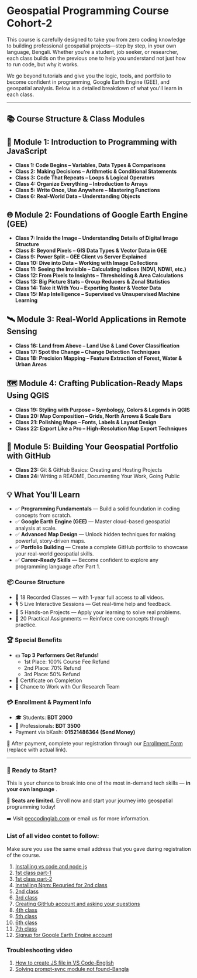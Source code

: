 # **Geospatial Programming Course Cohort-2**

This course is carefully designed to take you from zero coding knowledge to building professional geospatial projects—step by step, in your own language, Bengali. Whether you're a student, job seeker, or researcher, each class builds on the previous one to help you understand not just how to run code, but why it works.

We go beyond tutorials and give you the logic, tools, and portfolio to become confident in programming, Google Earth Engine (GEE), and geospatial analysis. Below is a detailed breakdown of what you'll learn in each class.

---

## 📚 Course Structure & Class Modules

## 🔰 Module 1: Introduction to Programming with JavaScript

* **Class 1: Code Begins – Variables, Data Types & Comparisons**
* **Class 2: Making Decisions – Arithmetic & Conditional Statements**
* **Class 3: Code That Repeats – Loops & Logical Operators**
* **Class 4: Organize Everything – Introduction to Arrays**
* **Class 5: Write Once, Use Anywhere – Mastering Functions**
* **Class 6: Real-World Data – Understanding Objects**

## 🌐 Module 2: Foundations of Google Earth Engine (GEE)

* **Class 7: Inside the Image – Understanding Details of Digital Image Structure**
* **Class 8: Beyond Pixels – GIS Data Types & Vector Data in GEE**
* **Class 9: Power Split – GEE Client vs Server Explained**
* **Class 10: Dive into Data – Working with Image Collections**
* **Class 11: Seeing the Invisible – Calculating Indices (NDVI, NDWI, etc.)**
* **Class 12: From Pixels to Insights – Thresholding & Area Calculations**
* **Class 13: Big Picture Stats – Group Reducers & Zonal Statistics**
* **Class 14: Take it With You – Exporting Raster & Vector Data**
* **Class 15: Map Intelligence – Supervised vs Unsupervised Machine Learning**

## 🛰️ Module 3: Real-World Applications in Remote Sensing

* **Class 16: Land from Above – Land Use & Land Cover Classification**
* **Class 17: Spot the Change – Change Detection Techniques**
* **Class 18: Precision Mapping – Feature Extraction of Forest, Water & Urban Areas**

## 🗺️ Module 4: Crafting Publication-Ready Maps Using QGIS

* **Class 19: Styling with Purpose – Symbology, Colors & Legends in QGIS**
* **Class 20: Map Composition – Grids, North Arrows & Scale Bars**
* **Class 21: Polishing Maps – Fonts, Labels & Layout Design**
* **Class 22: Export Like a Pro – High-Resolution Map Export Techniques**

## 💼 Module 5: Building Your Geospatial Portfolio with GitHub

* **Class 23:** Git & GitHub Basics: Creating and Hosting Projects
* **Class 24:** Writing a README, Documenting Your Work, Going Public

## 💡 What You'll Learn

* ✅ **Programming Fundamentals** — Build a solid foundation in coding concepts from scratch.
* ✅ **Google Earth Engine (GEE)** — Master cloud-based geospatial analysis at scale.
* ✅ **Advanced Map Design** — Unlock hidden techniques for making powerful, story-driven maps.
* ✅ **Portfolio Building** — Create a complete GitHub portfolio to showcase your real-world geospatial skills.
* ✅ **Career-Ready Skills** — Become confident to explore any programming language after Part 1.

### 📦 Course Structure

* 🎥 18 Recorded Classes —  with 1-year full access to all videos.
* 🎙️ 5 Live Interactive Sessions — Get real-time help and feedback.
* 🧪 5 Hands-on Projects — Apply your learning to solve real problems.
* 📝 20 Practical Assignments — Reinforce core concepts through practice.

### 🏆 Special Benefits

* 💵 **Top 3 Performers Get Refunds!**
  * 1st Place: 100% Course Fee Refund
  * 2nd Place: 70% Refund
  * 3rd Place: 50% Refund
* 📜 Certificate on Completion
* 🔬 Chance to Work with Our Research Team

### 💳 Enrollment & Payment Info

* 🎓 Students: **BDT 2000**
* 💼 Professionals: **BDT 3500**
* Payment via bKash: **01521486364 (Send Money)**

📝 After payment, complete your registration through our [Enrollment Form](#) (replace with actual link).

---

### 🚀 Ready to Start?

This is your chance to break into one of the most in-demand tech skills —  **in your own language** .

📩 **Seats are limited.** Enroll now and start your journey into geospatial programming today!

➡️ Visit [geocodinglab.com](http://geocodinglab.com/) or email us for more information.



### **List of all video contet to follow:**

Make sure you use the same email address that you gave during registration of the course.

1. [Installing vs code and node js](https://youtu.be/Q1DB41aiV4Y?si=AYn20G9hmRctcNeJ)
2. [1st class part-1](https://drive.google.com/file/d/1Y1OiFRidijEs7S_u3yhuocXJkin_JXWP/view?usp=drive_link)
3. [1st class part-2](https://drive.google.com/file/d/1jBoXTfc0hzYxJj92jcmAUUX1tg5Lnu3-/view?usp=drive_link)
4. [Installing Npm: Requried for 2nd class ](https://youtu.be/AqVNAOXOSN0)
5. [2nd class](https://youtu.be/2oPc2RAzAt0)
6. [3rd class](https://youtu.be/TfZvwFouCjE)
7. [Creating GitHub account and asking your questions](https://www.youtube.com/watch?v=n6PiBM-cudM)
8. [4th class](https://www.youtube.com/watch?v=2M7UNE9a4Ek)
9. [5th class](https://www.youtube.com/watch?v=NzS0iuZm-y0)
10. [6th class](https://www.youtube.com/watch?v=R97uPjvqbnc&feature=youtu.be)
11. [7th class](https://youtu.be/xwlE6-lY2Mk)
12. [Signup for Google Earth Engine account](https://youtu.be/NQDSess-HBQ)

### Troubleshooting video

1. [How to create JS file in VS Code-English](https://youtu.be/Fw851CKuyCM)
2. [Solving prompt-sync module not found-Bangla](https://www.youtube.com/watch?v=doIYvq4ZJxA&t=8s)








